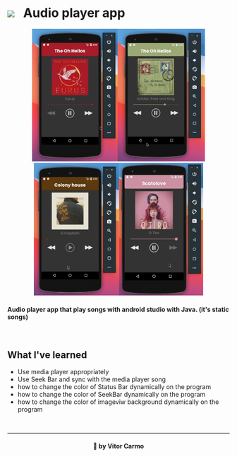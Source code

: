 # <img src="https://camo.githubusercontent.com/59247476354dc2f532e637b9c824f26053a1d96d/68747470733a2f2f65787465726e616c2d636f6e74656e742e6475636b6475636b676f2e636f6d2f69752f3f753d68747470732533412532462532466170706a6f792e6f726725324677702d636f6e74656e7425324675706c6f616473253246323031362532463035253246416e64726f69642d53747564696f2d4c6f676f2e706e6726663d31266e6f66623d31" height="50px"/> &nbsp; Audio player app

<div align="center">
<img src="readme/img2.png" height="300px"/><img src="readme/img1.png" height="300px"/><img src="readme/img3.png" height="300px"/><img src="readme/img4.png" height="300px"/>
</div>

#### **Audio player app** that **play songs** with android studio with Java. (it's static songs)

<br/>

## What I've learned
* Use media player appropriately
* Use Seek Bar and sync with the media player song
* how to change the color of Status Bar dynamically on the program
* how to change the color of SeekBar dynamically on the program
* how to change the color of imageviw background dynamically on the program

<br/>

___

<h4 align="center">
    💜 by  Vitor Carmo
</h4>


